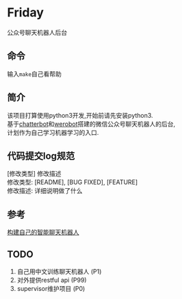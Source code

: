 # Friday
公众号聊天机器人后台

## 命令
输入`make`自己看帮助

## 简介
该项目打算使用python3开发,开始前请先安装python3.  
基于[chatterbot](https://github.com/gunthercox/ChatterBot)和[werobot](https://github.com/whtsky/WeRoBot)搭建的微信公众号聊天机器人的后台,  
计划作为自己学习机器学习的入口.  

## 代码提交log规范
[修改类型] 修改描述  
修改类型: [README], [BUG FIXED], [FEATURE]  
修改描述: 详细说明做了什么

## 参考
[构建自己的智能聊天机器人](http://blog.just4fun.site/create-a-smart-chat-bot.html)

## TODO
1. 自己用中文训练聊天机器人 (P1)
2. 对外提供restful api (P99)
3. supervisor维护项目 (P0)

